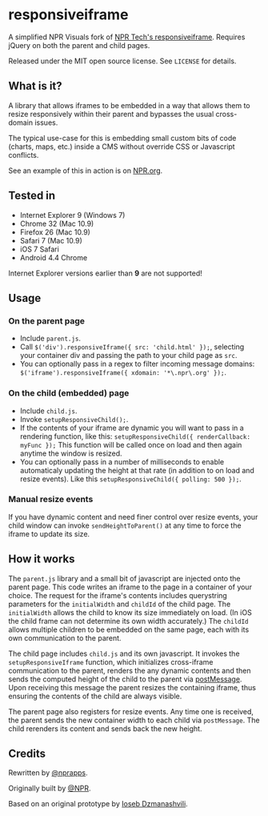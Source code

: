 # responsiveiframe

A simplified NPR Visuals fork of [NPR Tech's responsiveiframe](http://npr.github.com/responsiveiframe/). Requires jQuery on both the parent and child pages.

Released under the MIT open source license. See `LICENSE` for details.

## What is it?

A library that allows iframes to be embedded in a way that allows them to resize responsively within their parent and bypasses the usual cross-domain issues.

The typical use-case for this is embedding small custom bits of code (charts, maps, etc.) inside a CMS without override CSS or Javascript conflicts.

See an example of this in action is on [NPR.org](http://www.npr.org/blogs/health/2014/01/14/262484689/why-the-youth-gap-on-obamacare-exchanges-could-be-a-yawner).

## Tested in

* Internet Explorer 9 (Windows 7)
* Chrome 32 (Mac 10.9)
* Firefox 26 (Mac 10.9)
* Safari 7 (Mac 10.9)
* iOS 7 Safari
* Android 4.4 Chrome

Internet Explorer versions earlier than **9** are not supported!

## Usage

### On the parent page

* Include `parent.js`.
* Call `$('div').responsiveIframe({ src: 'child.html' });`, selecting your container div and passing the path to your child page as `src`. 
* You can optionally pass in a regex to filter incoming message domains: `$('iframe').responsiveIframe({ xdomain: '*\.npr\.org' });`.

### On the child (embedded) page

* Include `child.js`.
* Invoke `setupResponsiveChild();`.
* If the contents of your iframe are dynamic you will want to pass in a rendering function, like this: `setupResponsiveChild({ renderCallback: myFunc });` This function will be called once on load and then again anytime the window is resized.
* You can optionally pass in a number of milliseconds to enable automaticaly updating the height at that rate (in addition to on load and resize events). Like this `setupResponsiveChild({ polling: 500 });`.

### Manual resize events

If you have dynamic content and need finer control over resize events, your child window can invoke `sendHeightToParent()` at any time to force the iframe to update its size.

## How it works

The `parent.js` library and a small bit of javascript are injected onto the parent page. This
code writes an iframe to the page in a container of your choice. The request for the iframe's contents includes querystring parameters for the `initialWidth` and `childId` of the child page. The `initialWidth` allows the child to know its size immediately on load. (In iOS the child frame can not determine its own width accurately.) The `childId` allows multiple children to be embedded on the same page, each with its own communication to the parent.

The child page includes `child.js` and its own javascript. It invokes the `setupResponsiveIframe` function, which initializes cross-iframe communication to the parent, renders the any dynamic contents and then sends the computed height of the child to the parent via [postMessage](https://developer.mozilla.org/en-US/docs/Web/API/Window.postMessage). Upon receiving this message the parent resizes the containing iframe, thus ensuring the contents of the child are always visible.

The parent page also registers for resize events. Any time one is received, the parent sends the new container width to each child via `postMessage`. The child rerenders its content and sends back the new height.

## Credits

Rewritten by [@nprapps](http://github.com/nprapps).

Originally built by [@NPR](http://github.com/npr/).

Based on an original prototype by [Ioseb Dzmanashvili](https://github.com/ioseb). 
